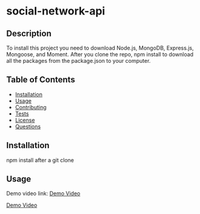 # social-network-api

## Description
To install this project you need to download Node.js, MongoDB, Express.js, Mongoose, and Moment. After you clone the repo, npm install to download all the packages from the package.json to your computer.

  ## Table of Contents
  * [Installation](#installation)
  * [Usage](#Usage)
  * [Contributing](#Contributing)
  * [Tests](#Tests)
  * [License](#License)
  * [Questions](#Questions)

  ## Installation
  npm install after a git clone 


  ## Usage
  

  Demo video link: [Demo Video](./assets/delete.jpg)
  
   [Demo Video](./assets/post,create,get,.jpg)
